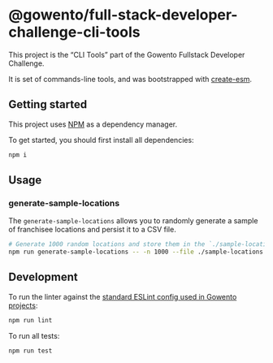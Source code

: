 # @gowento/full-stack-developer-challenge-cli-tools

This project is the “CLI Tools” part of the Gowento Fullstack Developer Challenge.

It is set of commands-line tools, and was bootstrapped with [create-esm](https://github.com/standard-things/create-esm).

## Getting started

This project uses [NPM](https://npmjs.com/) as a dependency manager.

To get started, you should first install all dependencies:

```bash
npm i
```

## Usage

### generate-sample-locations

The `generate-sample-locations` allows you to randomly generate a sample of franchisee locations and persist it to a CSV file.

```bash
# Generate 1000 random locations and store them in the `./sample-locations.csv` file
npm run generate-sample-locations -- -n 1000 --file ./sample-locations.csv
```

## Development

To run the linter against the [standard ESLint config used in Gowento projects](https://github.com/gowento/eslint-config-gowento):

```bash
npm run lint
```

To run all tests:

```bash
npm run test
```
